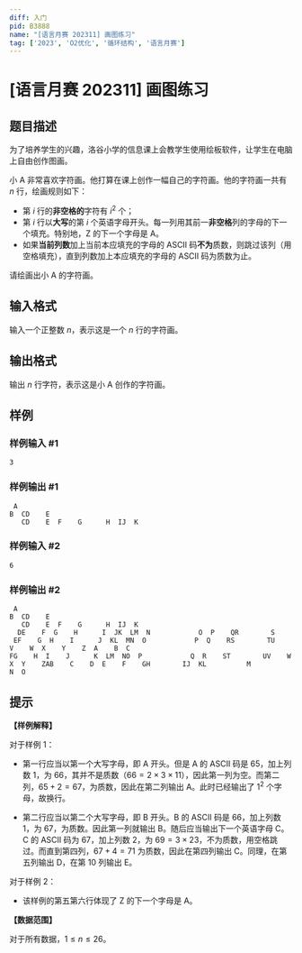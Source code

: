 ```yaml
---
diff: 入门
pid: B3888
name: "[语言月赛 202311] 画图练习"
tag: ['2023', 'O2优化', '循环结构', '语言月赛']
---
```

# [语言月赛 202311] 画图练习
## 题目描述

为了培养学生的兴趣，洛谷小学的信息课上会教学生使用绘板软件，让学生在电脑上自由创作图画。

小 A 非常喜欢字符画。他打算在课上创作一幅自己的字符画。他的字符画一共有 $n$ 行，绘画规则如下：

- 第 $i$ 行的**非空格的**字符有 $i^2$ 个；
- 第 $i$ 行以**大写**的第 $i$ 个英语字母开头。每一列用其前一**非空格**列的字母的下一个填充。特别地，Z 的下一个字母是 A。
- 如果**当前列数**加上当前本应填充的字母的 ASCII 码**不为**质数，则跳过该列（用空格填充），直到列数加上本应填充的字母的 ASCII 码为质数为止。

请绘画出小 A 的字符画。
## 输入格式

输入一个正整数 $n$，表示这是一个 $n$ 行的字符画。
## 输出格式

输出 $n$ 行字符，表示这是小 A 创作的字符画。
## 样例

### 样例输入 #1
```
3
```
### 样例输出 #1
```
 A
B  CD    E
   CD    E  F    G      H  IJ  K
```
### 样例输入 #2
```
6
```
### 样例输出 #2
```
 A
B  CD    E
   CD    E  F    G      H  IJ  K
  DE    F  G    H      I  JK  LM  N            O  P    QR        S
 EF    G  H    I      J  KL  MN  O            P  Q    RS        TU    V    W  X    Y    Z  A    B  C
FG    H  I    J      K  LM  NO  P            Q  R    ST        UV    W    X  Y    ZAB    C    D  E    F    GH        IJ  KL          M          N  O
```
## 提示

**【样例解释】**

对于样例 $1$：

- 第一行应当以第一个大写字母，即 A 开头。但是 A 的 ASCII 码是 $65$，加上列数 $1$，为 $66$，其并不是质数（$66=2\times 3\times 11$），因此第一列为空。而第二列，$65+2=67$，为质数，因此在第二列输出 A。此时已经输出了 $1^2$ 个字母，故换行。

- 第二行应当以第二个大写字母，即 B 开头。B 的 ASCII 码是 $66$，加上列数 $1$，为 $67$，为质数。因此第一列就输出 B。随后应当输出下一个英语字母 C。C 的 ASCII 码为 $67$，加上列数 $2$，为 $69=3\times 23$，不为质数，用空格跳过。而直到第四列，$67+4=71$ 为质数，因此在第四列输出 C。同理，在第五列输出 D，在第 $10$ 列输出 E。

对于样例 $2$：

- 该样例的第五第六行体现了 Z 的下一个字母是 A。

**【数据范围】**

对于所有数据，$1\leq n\leq 26$。
